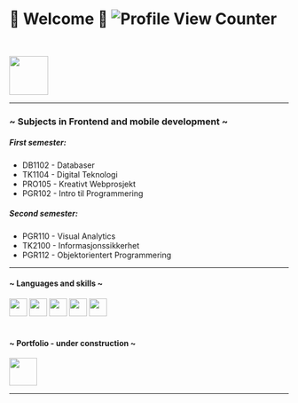 # 🌻 Welcome 🌻 ![Profile View Counter](https://komarev.com/ghpvc/?username=sarabsundby)
<br>

[<img src="https://upload.wikimedia.org/wikipedia/commons/1/19/LinkedIn_logo.svg" width="70"/>](https://www.linkedin.com/in/sarabsundby/)

---
### ~ Subjects in Frontend and mobile development ~
##### First semester:
- DB1102 - Databaser
- TK1104 - Digital Teknologi
- PRO105 - Kreativt Webprosjekt
- PGR102 - Intro til Programmering

##### Second semester:
- PGR110 - Visual Analytics
- TK2100 - Informasjonssikkerhet
- PGR112 - Objektorientert Programmering
---

#### ~ Languages and skills ~
<div>
  <img src="https://cdn.jsdelivr.net/gh/devicons/devicon/icons/html5/html5-original.svg" width="32"/>
  <img src="https://cdn.jsdelivr.net/gh/devicons/devicon/icons/css3/css3-original.svg" width="32"/>
  <img src="https://cdn.jsdelivr.net/gh/devicons/devicon/icons/javascript/javascript-original.svg" width="32"/>
  <img src="https://cdn.jsdelivr.net/gh/devicons/devicon/icons/mysql/mysql-original.svg" width="32"/>
  <img src="https://cdn.jsdelivr.net/gh/devicons/devicon/icons/java/java-original.svg" width="32"/>
</div>
<br>

#### ~ Portfolio - under construction ~
[<img src= "https://cdn.iconscout.com/icon/premium/png-256-thumb/portfolio-folder-8905930-7288920.png" width="50"/>](https://sarabsundby.com/)

---
